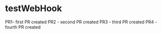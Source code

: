 # testWebHook
PR1- first PR created
PR2 - second PR created
PR3 - third PR created
PR4 - fourth PR created
